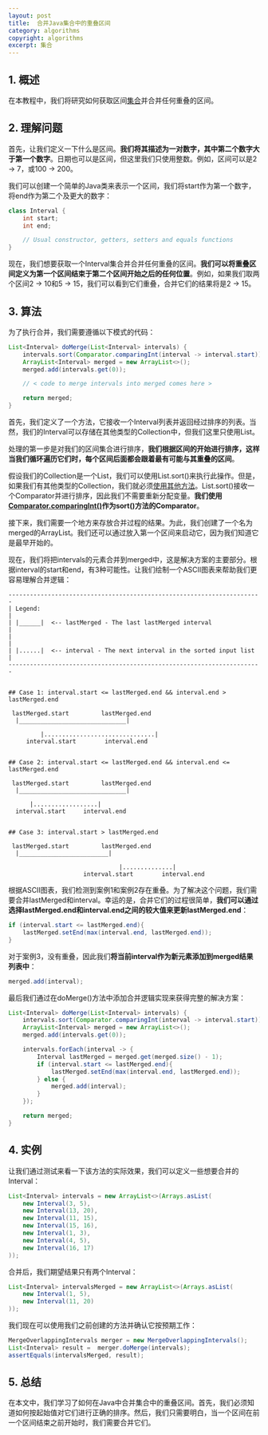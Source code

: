 ```yaml
---
layout: post
title:  合并Java集合中的重叠区间
category: algorithms
copyright: algorithms
excerpt: 集合
---
```


## 1. 概述

在本教程中，我们将研究如何获取区间[集合](https://www.baeldung.com/java-collections)并合并任何重叠的区间。

## 2. 理解问题

首先，让我们定义一下什么是区间。**我们将其描述为一对数字，其中第二个数字大于第一个数字**。日期也可以是区间，但这里我们只使用整数。例如，区间可以是2 -> 7，或100 -> 200。

我们可以创建一个简单的Java类来表示一个区间，我们将start作为第一个数字，将end作为第二个及更大的数字：
```java
class Interval {
    int start;
    int end;

    // Usual constructor, getters, setters and equals functions
}
```

现在，我们想要获取一个Interval集合并合并任何重叠的区间。**我们可以将重叠区间定义为第一个区间结束于第二个区间开始之后的任何位置**。例如，如果我们取两个区间2 -> 10和5 -> 15，我们可以看到它们重叠，合并它们的结果将是2 -> 15。

## 3. 算法

为了执行合并，我们需要遵循以下模式的代码：
```java
List<Interval> doMerge(List<Interval> intervals) {
    intervals.sort(Comparator.comparingInt(interval -> interval.start));
    ArrayList<Interval> merged = new ArrayList<>();
    merged.add(intervals.get(0));

    // < code to merge intervals into merged comes here >

    return merged;
}
```

首先，我们定义了一个方法，它接收一个Interval列表并返回经过排序的列表。当然，我们的Interval可以存储在其他类型的Collection中，但我们这里只使用List。

处理的第一步是对我们的区间集合进行排序，**我们根据区间的开始进行排序，这样当我们循环遍历它们时，每个区间后面都会跟着最有可能与其重叠的区间**。 

假设我们的Collection是一个List，我们可以使用List.sort()来执行此操作。但是，如果我们有其他类型的Collection，我们就必须[使用其他方法](https://www.baeldung.com/java-sorting)。List.sort()接收一个Comparator并进行排序，因此我们不需要重新分配变量。**我们使用[Comparator.comparingInt()](https://www.baeldung.com/java-8-comparator-comparing#4-using-comparatorcomparingint)作为sort()方法的Comparator**。

接下来，我们需要一个地方来存放合并过程的结果。为此，我们创建了一个名为merged的ArrayList。我们还可以通过放入第一个区间来启动它，因为我们知道它是最早开始的。

现在，我们将把intervals的元素合并到merged中，这是解决方案的主要部分。根据interval的start和end，有3种可能性。让我们绘制一个ASCII图表来帮助我们更容易理解合并逻辑：
```text
-----------------------------------------------------------------------
| Legend:                                                             |
| |______|  <-- lastMerged - The last lastMerged interval             |
|                                                                     |
| |......|  <-- interval - The next interval in the sorted input list |
-----------------------------------------------------------------------


## Case 1: interval.start <= lastMerged.end && interval.end > lastMerged.end

 lastMerged.start         lastMerged.end
  |______________________________|

         |...............................|
     interval.start        interval.end


## Case 2: interval.start <= lastMerged.end && interval.end <= lastMerged.end 

 lastMerged.start         lastMerged.end
  |______________________________|

      |..................|
  interval.start     interval.end


## Case 3: interval.start > lastMerged.end 

 lastMerged.start         lastMerged.end
  |_________________________|

                               |..............|
                     interval.start        interval.end
```

根据ASCII图表，我们检测到案例1和案例2存在重叠。为了解决这个问题，我们需要合并lastMerged和interval。幸运的是，合并它们的过程很简单，**我们可以通过选择lastMerged.end和interval.end之间的较大值来更新lastMerged.end**：
```java
if (interval.start <= lastMerged.end){
    lastMerged.setEnd(max(interval.end, lastMerged.end));
}
```

对于案例3，没有重叠，因此我们**将当前interval作为新元素添加到merged结果列表中**：
```java
merged.add(interval);
```

最后我们通过在doMerge()方法中添加合并逻辑实现来获得完整的解决方案：
```java
List<Interval> doMerge(List<Interval> intervals) {
    intervals.sort(Comparator.comparingInt(interval -> interval.start));
    ArrayList<Interval> merged = new ArrayList<>();
    merged.add(intervals.get(0));

    intervals.forEach(interval -> {
        Interval lastMerged = merged.get(merged.size() - 1);
        if (interval.start <= lastMerged.end){
            lastMerged.setEnd(max(interval.end, lastMerged.end));
        } else {
            merged.add(interval);
        }
    });

    return merged;
}
```

## 4. 实例

让我们通过测试来看一下该方法的实际效果，我们可以定义一些想要合并的Interval：
```java
List<Interval> intervals = new ArrayList<>(Arrays.asList(
    new Interval(3, 5),
    new Interval(13, 20),
    new Interval(11, 15),
    new Interval(15, 16),
    new Interval(1, 3),
    new Interval(4, 5),
    new Interval(16, 17)
));
```

合并后，我们期望结果只有两个Interval：
```java
List<Interval> intervalsMerged = new ArrayList<>(Arrays.asList(
    new Interval(1, 5), 
    new Interval(11, 20)
));
```

我们现在可以使用我们之前创建的方法并确认它按预期工作：
```java
MergeOverlappingIntervals merger = new MergeOverlappingIntervals();
List<Interval> result =  merger.doMerge(intervals);
assertEquals(intervalsMerged, result);
```

## 5. 总结

在本文中，我们学习了如何在Java中合并集合中的重叠区间。首先，我们必须知道如何按起始值对它们进行正确的排序。然后，我们只需要明白，当一个区间在前一个区间结束之前开始时，我们需要合并它们。